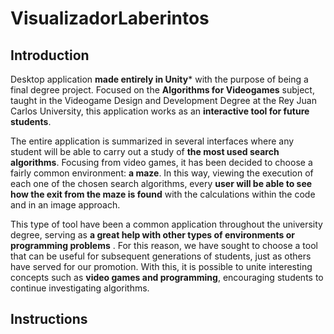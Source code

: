 # VisualizadorLaberintos

## Introduction

Desktop application **made entirely in Unity*** with the purpose of being a final degree project. Focused on the **Algorithms for Videogames** subject, taught in the Videogame Design and Development Degree at the Rey Juan Carlos University, this application works as an **interactive tool for future students**.

The entire application is summarized in several interfaces where any student will be able to carry out a study of **the most used search algorithms**. Focusing from video games, it has been decided to choose a fairly common environment: **a maze**. In this way, viewing the execution of each one of the chosen search algorithms, every **user will be able to see how the exit from the maze is found** with the calculations within the code and in an image approach.

This type of tool have been a common application throughout the university degree, serving as **a great help with other types of environments or programming problems** . For this reason, we have sought to choose a tool that can be useful for subsequent generations of students, just as others have served for our promotion. With this, it is possible to unite interesting concepts such as **video games and programming**, encouraging students to continue investigating algorithms.

## Instructions
